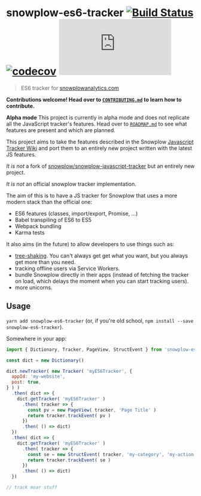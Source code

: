 # snowplow-es6-tracker [![Build Status](https://travis-ci.org/sircelsius/snowplow-es6-tracker.svg?branch=master)](https://travis-ci.org/sircelsius/snowplow-es6-tracker) [![codecov](https://codecov.io/gh/sircelsius/snowplow-es6-tracker/branch/master/graph/badge.svg)](https://codecov.io/gh/sircelsius/snowplow-es6-tracker) [![Minified size](http://img.badgesize.io/sircelsius/snowplow-es6-tracker/master/dist/bundle.js)](http://img.badgesize.io/sircelsius/snowplow-es6-tracker/master/dist/bundle.js)

> ES6 tracker for [snowplowanalytics.com](www.snowplowanalytics.com)

**Contributions welcome! Head over to [`CONTRIBUTING.md`](CONTRIBUTING.md) to learn how to contribute.**

**Alpha mode** This project is currently in alpha mode and does not replicate all the JavaScript tracker's features. Head over to [`ROADMAP.md`](ROADMAP.md) to see what features are present and which are planned.

This project aims to take the features described in the Snowplow [Javascript Tracker Wiki](https://github.com/snowplow/snowplow/wiki/Javascript-Tracker) and port them to an entirely new project written with the latest JS features.

*It is not* a fork of [snowplow/snowplow-javascript-tracker](https://github.com/snowplow/snowplow-javascript-tracker/) but an entirely new project.

*It is not* an official snowplow tracker implementation.

The aim of this is to have a JS tracker for Snowplow that uses a more modern stack than the official one:

  * ES6 features (classes, import/export, Promise, ...)
  * Babel transpiling of ES6 to ES5
  * Webpack bundling
  * Karma tests

It also aims (in the future) to allow developers to use things such as:
  * [tree-shaking](http://www.2ality.com/2015/12/webpack-tree-shaking.html). You can't always get get what you want, but you always get more than you need.
  * tracking offline users via Service Workers.
  * bundle Snowplow directly in their apps (instead of fetching the tracker on load, which delays the moment when you can start tracking users).
  * more unicorns.

## Usage

`yarn add snowplow-es6-tracker` (or, if you're old school, `npm install --save snowplow-es6-tracker`).

Somewhere in your app:

```` js
import { Dictionary, Tracker, PageView, StructEvent } from 'snowplow-es6-tracker'

const dict = new Dictionary()

dict.newTracker( new Tracker( 'myES6Tracker', {
  appId: 'my-website',
  post: true,
} ) )
  .then( dict => {
    dict.getTracker( 'myES6Tracker' )
      .then( tracker => {
        const pv = new PageView( tracker, 'Page Title' )
        return tracker.trackEvent( pv )
      })
      .then( () => dict)
  })
  .then( dict => {
    dict.getTracker( 'myES6Tracker' )
      .then( tracker => {
        const se = new StructEvent( tracker, 'my-category', 'my-action', 'my-label', 'my-property', 2 )
        return tracker.trackEvent( se )
      })
      .then( () => dict)
  })

// track moar stuff

````
